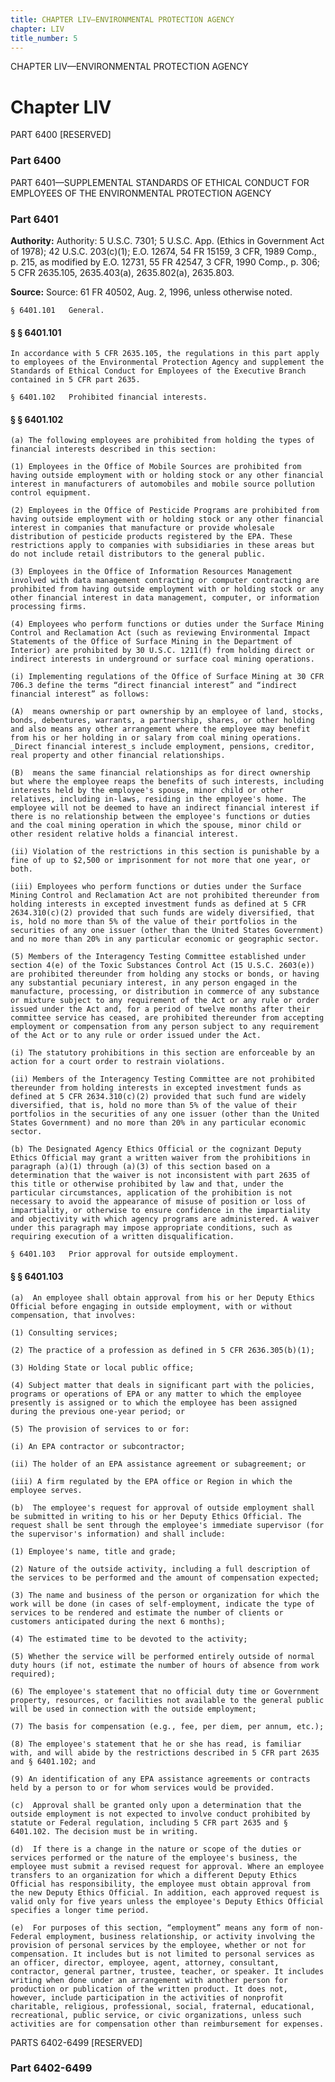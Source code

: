 ```yaml
---
title: CHAPTER LIV—ENVIRONMENTAL PROTECTION AGENCY
chapter: LIV
title_number: 5
---
```


CHAPTER LIV—ENVIRONMENTAL PROTECTION AGENCY

# Chapter LIV

  PART 6400 [RESERVED]

### Part 6400

  PART 6401—SUPPLEMENTAL STANDARDS OF ETHICAL CONDUCT FOR EMPLOYEES OF THE ENVIRONMENTAL PROTECTION AGENCY

### Part 6401

**Authority:** Authority: 5 U.S.C. 7301; 5 U.S.C. App. (Ethics in Government Act of 1978); 42 U.S.C. 203(c)(1); E.O. 12674, 54 FR 15159, 3 CFR, 1989 Comp., p. 215, as modified by E.O. 12731, 55 FR 42547, 3 CFR, 1990 Comp., p. 306; 5 CFR 2635.105, 2635.403(a), 2635.802(a), 2635.803.

**Source:** Source: 61 FR 40502, Aug. 2, 1996, unless otherwise noted.

    § 6401.101   General.

#### § § 6401.101

    In accordance with 5 CFR 2635.105, the regulations in this part apply to employees of the Environmental Protection Agency and supplement the Standards of Ethical Conduct for Employees of the Executive Branch contained in 5 CFR part 2635.

    § 6401.102   Prohibited financial interests.

#### § § 6401.102

    (a) The following employees are prohibited from holding the types of financial interests described in this section:

    (1) Employees in the Office of Mobile Sources are prohibited from having outside employment with or holding stock or any other financial interest in manufacturers of automobiles and mobile source pollution control equipment.

    (2) Employees in the Office of Pesticide Programs are prohibited from having outside employment with or holding stock or any other financial interest in companies that manufacture or provide wholesale distribution of pesticide products registered by the EPA. These restrictions apply to companies with subsidiaries in these areas but do not include retail distributors to the general public.

    (3) Employees in the Office of Information Resources Management involved with data management contracting or computer contracting are prohibited from having outside employment with or holding stock or any other financial interest in data management, computer, or information processing firms.

    (4) Employees who perform functions or duties under the Surface Mining Control and Reclamation Act (such as reviewing Environmental Impact Statements of the Office of Surface Mining in the Department of Interior) are prohibited by 30 U.S.C. 1211(f) from holding direct or indirect interests in underground or surface coal mining operations.

    (i) Implementing regulations of the Office of Surface Mining at 30 CFR 706.3 define the terms “direct financial interest” and “indirect financial interest” as follows:

    (A)  means ownership or part ownership by an employee of land, stocks, bonds, debentures, warrants, a partnership, shares, or other holding and also means any other arrangement where the employee may benefit from his or her holding in or salary from coal mining operations. _Direct financial interest_s include employment, pensions, creditor, real property and other financial relationships.

    (B)  means the same financial relationships as for direct ownership but where the employee reaps the benefits of such interests, including interests held by the employee's spouse, minor child or other relatives, including in-laws, residing in the employee's home. The employee will not be deemed to have an indirect financial interest if there is no relationship between the employee's functions or duties and the coal mining operation in which the spouse, minor child or other resident relative holds a financial interest.

    (ii) Violation of the restrictions in this section is punishable by a fine of up to $2,500 or imprisonment for not more that one year, or both.

    (iii) Employees who perform functions or duties under the Surface Mining Control and Reclamation Act are not prohibited thereunder from holding interests in excepted investment funds as defined at 5 CFR 2634.310(c)(2) provided that such funds are widely diversified, that is, hold no more than 5% of the value of their portfolios in the securities of any one issuer (other than the United States Government) and no more than 20% in any particular economic or geographic sector.

    (5) Members of the Interagency Testing Committee established under section 4(e) of the Toxic Substances Control Act (15 U.S.C. 2603(e)) are prohibited thereunder from holding any stocks or bonds, or having any substantial pecuniary interest, in any person engaged in the manufacture, processing, or distribution in commerce of any substance or mixture subject to any requirement of the Act or any rule or order issued under the Act and, for a period of twelve months after their committee service has ceased, are prohibited thereunder from accepting employment or compensation from any person subject to any requirement of the Act or to any rule or order issued under the Act.

    (i) The statutory prohibitions in this section are enforceable by an action for a court order to restrain violations.

    (ii) Members of the Interagency Testing Committee are not prohibited thereunder from holding interests in excepted investment funds as defined at 5 CFR 2634.310(c)(2) provided that such fund are widely diversified, that is, hold no more than 5% of the value of their portfolios in the securities of any one issuer (other than the United States Government) and no more than 20% in any particular economic sector.

    (b) The Designated Agency Ethics Official or the cognizant Deputy Ethics Official may grant a written waiver from the prohibitions in paragraph (a)(1) through (a)(3) of this section based on a determination that the waiver is not inconsistent with part 2635 of this title or otherwise prohibited by law and that, under the particular circumstances, application of the prohibition is not necessary to avoid the appearance of misuse of position or loss of impartiality, or otherwise to ensure confidence in the impartiality and objectivity with which agency programs are administered. A waiver under this paragraph may impose appropriate conditions, such as requiring execution of a written disqualification.

    § 6401.103   Prior approval for outside employment.

#### § § 6401.103

    (a)  An employee shall obtain approval from his or her Deputy Ethics Official before engaging in outside employment, with or without compensation, that involves:

    (1) Consulting services;

    (2) The practice of a profession as defined in 5 CFR 2636.305(b)(1);

    (3) Holding State or local public office;

    (4) Subject matter that deals in significant part with the policies, programs or operations of EPA or any matter to which the employee presently is assigned or to which the employee has been assigned during the previous one-year period; or

    (5) The provision of services to or for:

    (i) An EPA contractor or subcontractor;

    (ii) The holder of an EPA assistance agreement or subagreement; or

    (iii) A firm regulated by the EPA office or Region in which the employee serves.

    (b)  The employee's request for approval of outside employment shall be submitted in writing to his or her Deputy Ethics Official. The request shall be sent through the employee's immediate supervisor (for the supervisor's information) and shall include:

    (1) Employee's name, title and grade;

    (2) Nature of the outside activity, including a full description of the services to be performed and the amount of compensation expected;

    (3) The name and business of the person or organization for which the work will be done (in cases of self-employment, indicate the type of services to be rendered and estimate the number of clients or customers anticipated during the next 6 months);

    (4) The estimated time to be devoted to the activity;

    (5) Whether the service will be performed entirely outside of normal duty hours (if not, estimate the number of hours of absence from work required);

    (6) The employee's statement that no official duty time or Government property, resources, or facilities not available to the general public will be used in connection with the outside employment;

    (7) The basis for compensation (e.g., fee, per diem, per annum, etc.);

    (8) The employee's statement that he or she has read, is familiar with, and will abide by the restrictions described in 5 CFR part 2635 and § 6401.102; and

    (9) An identification of any EPA assistance agreements or contracts held by a person to or for whom services would be provided.

    (c)  Approval shall be granted only upon a determination that the outside employment is not expected to involve conduct prohibited by statute or Federal regulation, including 5 CFR part 2635 and § 6401.102. The decision must be in writing.

    (d)  If there is a change in the nature or scope of the duties or services performed or the nature of the employee's business, the employee must submit a revised request for approval. Where an employee transfers to an organization for which a different Deputy Ethics Official has responsibility, the employee must obtain approval from the new Deputy Ethics Official. In addition, each approved request is valid only for five years unless the employee's Deputy Ethics Official specifies a longer time period.

    (e)  For purposes of this section, “employment” means any form of non-Federal employment, business relationship, or activity involving the provision of personal services by the employee, whether or not for compensation. It includes but is not limited to personal services as an officer, director, employee, agent, attorney, consultant, contractor, general partner, trustee, teacher, or speaker. It includes writing when done under an arrangement with another person for production or publication of the written product. It does not, however, include participation in the activities of nonprofit charitable, religious, professional, social, fraternal, educational, recreational, public service, or civic organizations, unless such activities are for compensation other than reimbursement for expenses.

  PARTS 6402-6499 [RESERVED]

### Part 6402-6499


